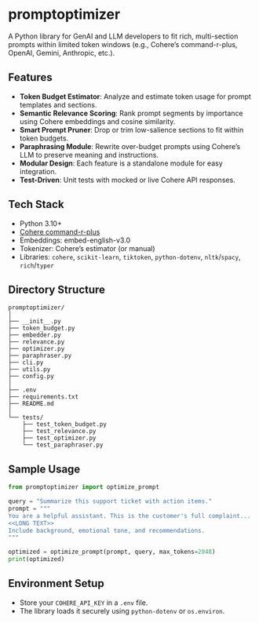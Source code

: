 # promptoptimizer

A Python library for GenAI and LLM developers to fit rich, multi-section prompts within limited token windows (e.g., Cohere’s command-r-plus, OpenAI, Gemini, Anthropic, etc.).

## Features

- **Token Budget Estimator**: Analyze and estimate token usage for prompt templates and sections.
- **Semantic Relevance Scoring**: Rank prompt segments by importance using Cohere embeddings and cosine similarity.
- **Smart Prompt Pruner**: Drop or trim low-salience sections to fit within token budgets.
- **Paraphrasing Module**: Rewrite over-budget prompts using Cohere’s LLM to preserve meaning and instructions.
- **Modular Design**: Each feature is a standalone module for easy integration.
- **Test-Driven**: Unit tests with mocked or live Cohere API responses.

## Tech Stack

- Python 3.10+
- [Cohere command-r-plus](https://docs.cohere.com/docs/models-overview)
- Embeddings: embed-english-v3.0
- Tokenizer: Cohere’s estimator (or manual)
- Libraries: `cohere`, `scikit-learn`, `tiktoken`, `python-dotenv`, `nltk`/`spacy`, `rich`/`typer`

## Directory Structure

```
promptoptimizer/
│
├── __init__.py
├── token_budget.py
├── embedder.py
├── relevance.py
├── optimizer.py
├── paraphraser.py
├── cli.py
├── utils.py
├── config.py
│
├── .env
├── requirements.txt
├── README.md
│
└── tests/
    ├── test_token_budget.py
    ├── test_relevance.py
    ├── test_optimizer.py
    └── test_paraphraser.py
```

## Sample Usage

```python
from promptoptimizer import optimize_prompt

query = "Summarize this support ticket with action items."
prompt = """
You are a helpful assistant. This is the customer's full complaint...
<<LONG TEXT>>
Include background, emotional tone, and recommendations.
"""

optimized = optimize_prompt(prompt, query, max_tokens=2048)
print(optimized)
```

## Environment Setup

- Store your `COHERE_API_KEY` in a `.env` file.
- The library loads it securely using `python-dotenv` or `os.environ`. 